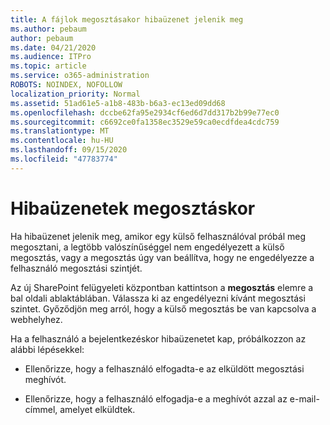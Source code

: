 ```yaml
---
title: A fájlok megosztásakor hibaüzenet jelenik meg
ms.author: pebaum
author: pebaum
ms.date: 04/21/2020
ms.audience: ITPro
ms.topic: article
ms.service: o365-administration
ROBOTS: NOINDEX, NOFOLLOW
localization_priority: Normal
ms.assetid: 51ad61e5-a1b8-483b-b6a3-ec13ed09dd68
ms.openlocfilehash: dccbe62fa95e2934cf6ed6d7dd317b2b99e77ec0
ms.sourcegitcommit: c6692ce0fa1358ec3529e59ca0ecdfdea4cdc759
ms.translationtype: MT
ms.contentlocale: hu-HU
ms.lasthandoff: 09/15/2020
ms.locfileid: "47783774"
---
```

# <a name="error-messages-when-sharing"></a>Hibaüzenetek megosztáskor

Ha hibaüzenet jelenik meg, amikor egy külső felhasználóval próbál meg megosztani, a legtöbb valószínűséggel nem engedélyezett a külső megosztás, vagy a megosztás úgy van beállítva, hogy ne engedélyezze a felhasználó megosztási szintjét.
  
Az új SharePoint felügyeleti központban kattintson a **megosztás** elemre a bal oldali ablaktáblában. Válassza ki az engedélyezni kívánt megosztási szintet. Győződjön meg arról, hogy a külső megosztás be van kapcsolva a webhelyhez. 
  
Ha a felhasználó a bejelentkezéskor hibaüzenetet kap, próbálkozzon az alábbi lépésekkel:
  
- Ellenőrizze, hogy a felhasználó elfogadta-e az elküldött megosztási meghívót.
    
- Ellenőrizze, hogy a felhasználó elfogadja-e a meghívót azzal az e-mail-címmel, amelyet elküldtek.
    

